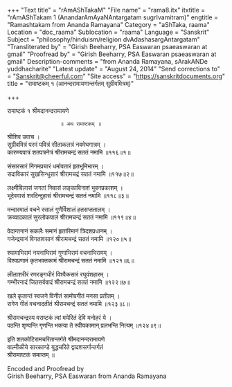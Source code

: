 +++
"Text title" = "rAmAShTakaM"
"File name" = "rama8.itx"
itxtitle = "rAmAShTakam 1 (AnandarAmAyaNAntargatam sugrIvamitram)"
engtitle = "Ramashtakam from Ananda Ramayana"
Category = "aShTaka, raama"
Location = "doc_raama"
Sublocation = "raama"
Language = "Sanskrit"
Subject = "philosophy/hinduism/religion  dvAdashasargAntargatam"
"Transliterated by" = "Girish Beeharry, PSA Easwaran psaeaswaran at gmail"
"Proofread by" = "Girish Beeharry, PSA Easwaran psaeaswaran at gmail"
Description-comments = "from Ananda Ramayana, sArakANDe yuddhacharite"
"Latest update" = "August 24, 2014"
"Send corrections to" = "Sanskrit@cheerful.com"
"Site access" = "https://sanskritdocuments.org"
title = "रामाष्टकम् १ (आनन्दरामायणान्तर्गतम् सुग्रीवमित्रम्)"

+++
  
 रामाष्टकं १ श्रीमदानन्दरामायणे   
  
                     ॥ अथ रामाष्टकम् ॥  
  
श्रीशिव उवाच ।  
सुग्रीवमित्रं परमं पवित्रं सीताकलत्रं नवमेघगात्रम् ।  
कारुण्यपात्रं शतपत्रनेत्रं श्रीरामचन्द्रं सततं नमामि ॥११६॥१॥  
  
संसारसारं निगमप्रचारं धर्मावतारं हृतभूमिभारम् ।  
सदाविकारं सुखसिन्धुसारं श्रीरामचद्रं सततं नमामि ॥११७॥२॥  
  
लक्ष्मीविलासं जगतां निवासं लङ्काविनाशं भुवनप्रकाशम् ।  
भूदेववासं शरदिन्दुहासं श्रीरामचन्द्रं सततं नमामि ॥११८॥३॥  
  
मन्दारमालं वचने रसालं गुणैर्विशालं हतसप्ततालम् ।  
क्रव्यादकालं सुरलोकपालं श्रीरामचन्द्रं सततं नमामि ॥११९॥४॥  
  
वेदान्तगानं सकलैः समानं हृतारिमानं त्रिदशप्रधानम् ।  
गजेन्द्रयानं विगतावसानं श्रीरामचन्द्रं सततं नमामि ॥१२०॥५॥  
  
श्यामाभिरामं नयनाभिरामं गुणाभिरामं वचनाभिरामम् ।  
विश्वप्रणामं कृतभक्तकामं श्रीरामचन्द्रं सततं नमामि ॥१२१॥६॥  
  
लीलाशरीरं रणरङ्गधीरं विश्वैकसारं रघुवंशहारम् ।  
गम्भीरनादं जितसर्ववादं श्रीरामचन्द्रं सततं नमामि ॥१२२॥७॥  
  
खले कृतान्तं स्वजने विनीतं सामोपगीतं मनसा प्रतीतम् ।  
रागेण गीतं वचनादतीतं श्रीरामचन्द्रं सततं नमामि ॥१२३॥८॥  
  
श्रीरामचन्द्रस्य वराष्टकं त्वां मयेरितं देवि मनोहरं ये ।  
पठन्ति शृण्वन्ति गृणन्ति भक्त्या ते स्वीयकामान् प्रलभन्ति नित्यम् ॥१२४॥९॥  
  
इति शतकोटिरामचरितान्तर्गते श्रीमदानन्दरामायणे  
वाल्मीकीये सारकाण्डे युद्धचरिते द्वादशसर्गान्तर्गतं  
             श्रीरामाष्टकं समाप्तम् ॥  
  
  
Encoded and Proofread by  
Girish Beeharry, PSA Easwaran from Ananda Ramayana  
  
  
